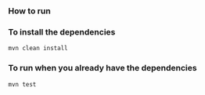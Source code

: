 ### How to run

### To install the dependencies

`mvn clean install`

### To run when you already have the dependencies

`mvn test`
